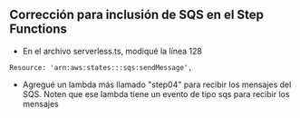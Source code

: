 ## Corrección para inclusión de SQS en el Step Functions

- En el archivo serverless.ts, modiqué la línea 128

```
Resource: 'arn:aws:states:::sqs:sendMessage',
```

- Agregué un lambda más llamado "step04" para recibir los mensajes del SQS. Noten que ese lambda tiene un evento de tipo sqs para recibir los mensajes
